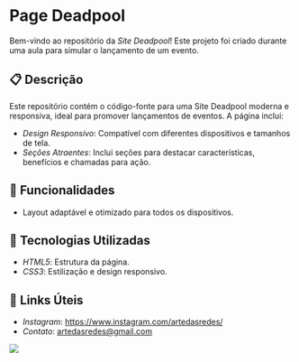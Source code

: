 # Page Deadpool

Bem-vindo ao repositório da *Site Deadpool*! Este projeto foi criado durante uma aula para simular o lançamento de um evento.

## 📋 Descrição

Este repositório contém o código-fonte para uma Site Deadpool moderna e responsiva, ideal para promover lançamentos de eventos. A página inclui:

- *Design Responsivo*: Compatível com diferentes dispositivos e tamanhos de tela.
- *Seções Atraentes*: Inclui seções para destacar características, benefícios e chamadas para ação.

## 🚀 Funcionalidades

- Layout adaptável e otimizado para todos os dispositivos.

## 🔧 Tecnologias Utilizadas

- *HTML5*: Estrutura da página.
- *CSS3*: Estilização e design responsivo.

## 🔗 Links Úteis

- *Instagram*: https://www.instagram.com/artedasredes/
- *Contato*: artedasredes@gmail.com

<img src="/assets/Site Aula - Deadpool">
